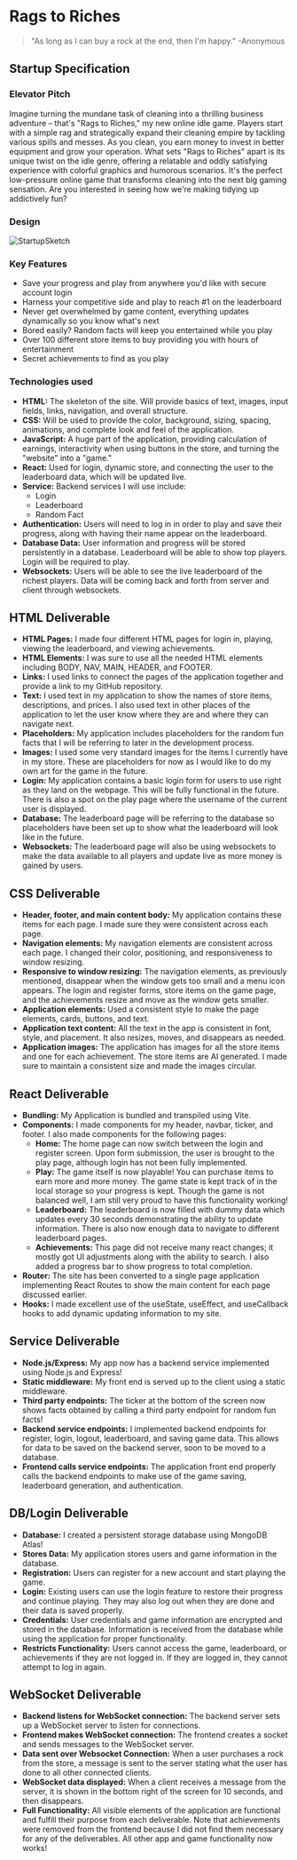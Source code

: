 # Rags to Riches
> "As long as I can buy a rock at the end, then I'm happy." -Anonymous
## Startup Specification
### Elevator Pitch
Imagine turning the mundane task of cleaning into a thrilling business adventure – that's "Rags to Riches," my new online idle game. Players start with a simple rag and strategically expand their cleaning empire by tackling various spills and messes. As you clean, you earn money to invest in better equipment and grow your operation. What sets "Rags to Riches" apart is its unique twist on the idle genre, offering a relatable and oddly satisfying experience with colorful graphics and humorous scenarios. It's the perfect low-pressure online game that transforms cleaning into the next big gaming sensation. Are you interested in seeing how we're making tidying up addictively fun?
### Design
![StartupSketch](https://github.com/user-attachments/assets/372d0877-d494-4658-b4ed-ef12ddd2e046)
### Key Features
- Save your progress and play from anywhere you'd like with secure account login
- Harness your competitive side and play to reach #1 on the leaderboard
- Never get overwhelmed by game content, everything updates dynamically so you know what's next
- Bored easily? Random facts will keep you entertained while you play
- Over 100 different store items to buy providing you with hours of entertainment
- Secret achievements to find as you play
### Technologies used
- **HTML:** The skeleton of the site. Will provide basics of text, images, input fields, links, navigation, and overall structure.
- **CSS:** Will be used to provide the color, background, sizing, spacing, animations, and complete look and feel of the application.
- **JavaScript:** A huge part of the application, providing calculation of earnings, interactivity when using buttons in the store, and turning the "website" into a "game."
- **React:** Used for login, dynamic store, and connecting the user to the leaderboard data, which will be updated live.
- **Service:** Backend services I will use include:
  - Login
  - Leaderboard
  - Random Fact
- **Authentication:** Users will need to log in in order to play and save their progress, along with having their name appear on the leaderboard.
- **Database Data:** User information and progress will be stored persistently in a database. Leaderboard will be able to show top players. Login will be required to play.
- **Websockets:** Users will be able to see the live leaderboard of the richest players. Data will be coming back and forth from server and client through websockets.
## HTML Deliverable
- **HTML Pages:** I made four different HTML pages for login in, playing, viewing the leaderboard, and viewing achievements.
- **HTML Elements:** I was sure to use all the needed HTML elements including BODY, NAV, MAIN, HEADER, and FOOTER.
- **Links:** I used links to connect the pages of the application together and provide a link to my GitHub repository.
- **Text:** I used text in my application to show the names of store items, descriptions, and prices. I also used text in other places of the application to let the user know where they are and where they can navigate next.
- **Placeholders:** My application includes placeholders for the random fun facts that I will be referring to later in the development process.
- **Images:** I used some very standard images for the items I currently have in my store. These are placeholders for now as I would like to do my own art for the game in the future.
- **Login:** My application contains a basic login form for users to use right as they land on the webpage. This will be fully functional in the future. There is also a spot on the play page where the username of the current user is displayed.
- **Database:** The leaderboard page will be referring to the database so placeholders have been set up to show what the leaderboard will look like in the future.
- **Websockets:** The leaderboard page will also be using websockets to make the data available to all players and update live as more money is gained by users.
## CSS Deliverable
- **Header, footer, and main content body:** My application contains these items for each page. I made sure they were consistent across each page.
- **Navigation elements:** My navigation elements are consistent across each page. I changed their color, positioning, and responsiveness to window resizing.
- **Responsive to window resizing:** The navigation elements, as previously mentioned, disappear when the window gets too small and a menu icon appears. The login and register forms, store items on the game page, and the achievements resize and move as the window gets smaller.
- **Application elements:** Used a consistent style to make the page elements, cards, buttons, and text. 
- **Application text content:** All the text in the app is consistent in font, style, and placement. It also resizes, moves, and disappears as needed.
- **Application images:** The application has images for all the store items and one for each achievement. The store items are AI generated. I made sure to maintain a consistent size and made the images circular.
## React Deliverable
- **Bundling:** My Application is bundled and transpiled using Vite.
- **Components:** I made components for my header, navbar, ticker, and footer. I also made components for the following pages:
  - **Home:** The home page can now switch between the login and register screen. Upon form submission, the user is brought to the play page, although login has not been fully implemented.
  - **Play:** The game itself is now playable! You can purchase items to earn more and more money. The game state is kept track of in the local storage so your progress is kept. Though the game is not balanced well, I am still very proud to have this functionality working!
  - **Leaderboard:** The leaderboard is now filled with dummy data which updates every 30 seconds demonstrating the ability to update information. There is also now enough data to navigate to different leaderboard pages.
  - **Achievements:** This page did not receive many react changes; it mostly got UI adjustments along with the ability to search. I also added a progress bar to show progress to total completion.
- **Router:** The site has been converted to a single page application implementing React Routes to show the main content for each page discussed earlier.
- **Hooks:** I made excellent use of the useState, useEffect, and useCallback hooks to add dynamic updating information to my site.
## Service Deliverable
- **Node.js/Express:** My app now has a backend service implemented using Node.js and Express!
- **Static middleware:** My front end is served up to the client using a static middleware.
- **Third party endpoints:** The ticker at the bottom of the screen now shows facts obtained by calling a third party endpoint for random fun facts!
- **Backend service endpoints:** I implemented backend endpoints for register, login, logout, leaderboard, and saving game data. This allows for data to be saved on the backend server, soon to be moved to a database.
- **Frontend calls service endpoints:** The application front end properly calls the backend endpoints to make use of the game saving, leaderboard generation, and authentication.
## DB/Login Deliverable
- **Database:** I created a persistent storage database using MongoDB Atlas!
- **Stores Data:** My application stores users and game information in the database.
- **Registration:** Users can register for a new account and start playing the game.
- **Login:** Existing users can use the login feature to restore their progress and continue playing. They may also log out when they are done and their data is saved properly.
- **Credentials:** User credentials and game information are encrypted and stored in the database. Information is received from the database while using the application for proper functionality.
- **Restricts Functionality:** Users cannot access the game, leaderboard, or achievements if they are not logged in. If they are logged in, they cannot attempt to log in again.
## WebSocket Deliverable
- **Backend listens for WebSocket connection:** The backend server sets up a WebSocket server to listen for connections.
- **Frontend makes WebSocket connection:** The frontend creates a socket and sends messages to the WebSocket server.
- **Data sent over Websocket Connection:** When a user purchases a rock from the store, a message is sent to the server stating what the user has done to all other connected clients.
- **WebSocket data displayed:** When a client receives a message from the server, it is shown in the bottom right of the screen for 10 seconds, and then disappears. 
- **Full Functionality:** All visible elements of the application are functional and fulfill their purpose from each deliverable. Note that achievements were removed from the frontend because I did not find them necessary for any of the deliverables. All other app and game functionality now works!
